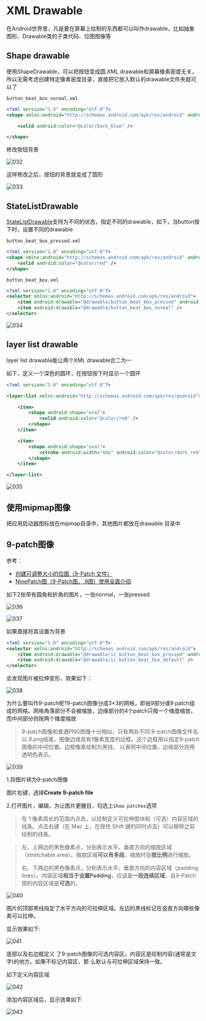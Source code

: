# XML Drawable

在Android世界里，凡是要在屏幕上绘制的东西都可以叫作drawable，比如抽象图形、Drawable类的子类代码、位图图像等

## Shape drawable

使用ShapeDrawable，可以把按钮变成圆.XML drawable和屏幕像素密度无关，所以无需考虑创建特定像素密度目录，直接把它放入默认的drawable文件夹就可以了

`button_beat_box_normal.xml`

```xml
<?xml version="1.0" encoding="utf-8"?>
<shape xmlns:android="http://schemas.android.com/apk/res/android" android:shape="oval">

    <solid android:color="@color/dark_blue" />

</shape>
```

修改按钮背景

![032](https://github.com/winfredzen/Android-Basic/blob/master/基础知识/images/032.png)

这样修改之后，按钮的背景就变成了圆形

![033](https://github.com/winfredzen/Android-Basic/blob/master/基础知识/images/033.png)



## StateListDrawable

[StateListDrawable](https://developer.android.com/reference/android/graphics/drawable/StateListDrawable)支持为不同的状态，指定不同的drawable，如下，当button按下时，设置不同的drawable

`button_beat_box_pressed.xml`

```xml
<?xml version="1.0" encoding="utf-8"?>
<shape xmlns:android="http://schemas.android.com/apk/res/android" android:shape="oval">
    <solid android:color="@color/red" />
</shape>
```

`button_beat_box.xml`

```xml
<?xml version="1.0" encoding="utf-8"?>
<selector xmlns:android="http://schemas.android.com/apk/res/android">
    <item android:drawable="@drawable/button_beat_box_pressed" android:state_pressed="true" />
    <item android:drawable="@drawable/button_beat_box_normal" />
</selector>
```

![034](https://github.com/winfredzen/Android-Basic/blob/master/基础知识/images/034.gif)

## layer list drawable

layer list drawable能让两个XML drawable合二为一

如下，定义一个深色的圆环，在按钮按下时显示一个圆环

```xml
<?xml version="1.0" encoding="utf-8"?>

<layer-list xmlns:android="http://schemas.android.com/apk/res/android">

    <item>
        <shape android:shape="oval">
            <solid android:color="@color/red" />
        </shape>
    </item>

    <item>
        <shape android:shape="oval">
            <stroke android:width="4dp" android:color="@color/dark_red"/>
        </shape>
    </item>

</layer-list>

```

![035](https://github.com/winfredzen/Android-Basic/blob/master/基础知识/images/035.gif)



## 使用mipmap图像

把应用启动器图标放在mipmap目录中，其他图片都放在drawable 目录中



## 9-patch图像

参考：

+ [创建可调整大小的位图（9-Patch 文件）](https://developer.android.com/studio/write/draw9patch?hl=zh-cn)
+ [NinePatch图（9-Patch图，.9图）使用全面介绍](http://www.paincker.com/nine-patch-usage)

如下2张带有圆角和折角的图片，一张normal，一张pressed

![036](https://github.com/winfredzen/Android-Basic/blob/master/基础知识/images/036.png)

![037](https://github.com/winfredzen/Android-Basic/blob/master/基础知识/images/037.png)

如果直接将其设置为背景

```xml
<?xml version="1.0" encoding="utf-8"?>
<selector xmlns:android="http://schemas.android.com/apk/res/android">
    <item android:drawable="@drawable/ic_button_beat_box_pressed" android:state_pressed="true" />
    <item android:drawable="@drawable/ic_button_beat_box_default" />
</selector>
```

会发现图片被拉伸变形，效果如下：

![038](https://github.com/winfredzen/Android-Basic/blob/master/基础知识/images/038.png)

为什么要叫作9-patch呢?9-patch图像分成3×3的网格，即由9部分或9 patch组成的网格。网格角落部分不会被缩放，边缘部分的4个patch只按一个维度缩放，而中间部分则按两个维度缩放

> 9-patch图像和普通PNG图像十分相似，只有两处不同:9-patch图像文件名以.9.png结尾，图像边缘具有1像素宽度的边框。这个边框用以指定9-patch图像的中间位置。边框像素绘制为黑线， 以表明中间位置，边缘部分则用透明色表示。

![039](https://github.com/winfredzen/Android-Basic/blob/master/基础知识/images/039.png)

1.将图片转为9-patch图像

图片右键，选择**Create 9-patch file**

2.打开图片，编辑，为让图片更醒目，勾选上`Show patches`选项

> 在 1 像素周长的范围内点击，以绘制定义可拉伸图块和（可选）内容区域的线条。点击右键（在 Mac 上，在按住 Shift 键的同时点击）可以擦除之前绘制的线条。

> 左、上两边的黑色像素点，分别表示水平、垂直方向的缩放区域（stretchable area）。缩放区域**可以有多段**，缩放时会**按比例**进行缩放。
>
> 右、下两边的黑色像素点，分别表示水平、垂直方向的内容区域（padding lines）。内容区域**相当于设置Padding**，应该是**一段连续区域**，且9-Patch图的内容区域是**可选**的。

![040](https://github.com/winfredzen/Android-Basic/blob/master/基础知识/images/040.png)

图片的顶部黑线指定了水平方向的可拉伸区域。左边的黑线标记在竖直方向哪些像素可以拉伸。

显示效果如下:

![041](https://github.com/winfredzen/Android-Basic/blob/master/基础知识/images/041.png)

底部以及右边框定义 了9-patch图像的可选内容区。内容区是绘制内容(通常是文字)的地方。如果不标记内容区，那 么默认与可拉伸区域保持一致。

如下定义内容区域

![042](https://github.com/winfredzen/Android-Basic/blob/master/基础知识/images/042.png)

添加内容区域后，显示效果如下

![043](https://github.com/winfredzen/Android-Basic/blob/master/基础知识/images/043.png)



















